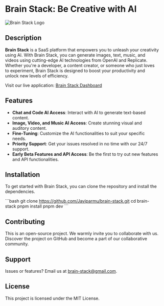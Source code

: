 # Brain Stack: Be Creative with AI

![Brain Stack Logo](https://brain-stack.vercel.com/images/logo_blue.png)

## Description

**Brain Stack** is a SaaS platform that empowers you to unleash your creativity using AI. With Brain Stack, you can generate images, text, music, and videos using cutting-edge AI technologies from OpenAI and Replicate. Whether you're a developer, a content creator, or someone who just loves to experiment, Brain Stack is designed to boost your productivity and unlock new levels of efficiency.

Visit our live application: [Brain Stack Dashboard](https://brain-stack.vercel.com/dashboard)

## Features

- **Chat and Code AI Access**: Interact with AI to generate text-based content.
- **Image, Video, and Music AI Access**: Create stunning visual and auditory content.
- **Fine-Tuning**: Customize the AI functionalities to suit your specific needs.
- **Priority Support**: Get your issues resolved in no time with our 24/7 support.
- **Early Beta Features and API Access**: Be the first to try out new features and API functionalities.

## Installation

To get started with Brain Stack, you can clone the repository and install the dependencies.

\`\`\`bash
git clone https://github.com/Javiparmu/brain-stack.git
cd brain-stack
pnpm install
pnpm dev
\`\`\`

## Contributing

This is an open-source project. We warmly invite you to collaborate with us. Discover the project on GitHub and become a part of our collaborative community.

## Support

Issues or features? Email us at brain-stack@gmail.com.

## License

This project is licensed under the MIT License.

